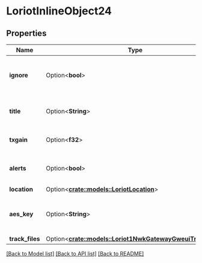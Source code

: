 # LoriotInlineObject24

## Properties

Name | Type | Description | Notes
------------ | ------------- | ------------- | -------------
**ignore** | Option<**bool**> | ignore data from this gateway (for debugging purposes) | [optional]
**title** | Option<**String**> | custom gateway title updated by user | [optional]
**txgain** | Option<**f32**> | Transmission gateway gain | [optional]
**alerts** | Option<**bool**> | enable / disable alerts for this gateway | [optional]
**location** | Option<[**crate::models::LoriotLocation**](Location.md)> |  | [optional]
**aes_key** | Option<**String**> | AES key used for gateways LoRaWAN version 2 | [optional]
**track_files** | Option<[**crate::models::Loriot1NwkGatewayGweuiTrackFiles**](_1_nwk_gateway__gweui__trackFiles.md)> |  | [optional]

[[Back to Model list]](../README.md#documentation-for-models) [[Back to API list]](../README.md#documentation-for-api-endpoints) [[Back to README]](../README.md)


